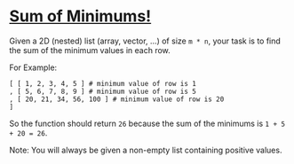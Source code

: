 # [Sum of Minimums!](https://www.codewars.com/kata/sum-of-minimums "https://www.codewars.com/kata/5d5ee4c35162d9001af7d699")

Given a 2D (nested) list (array, vector, …) of size `m * n`, your task is to find the sum of the minimum values in each row.

For Example:

```
[ [ 1, 2, 3, 4, 5 ] # minimum value of row is 1
, [ 5, 6, 7, 8, 9 ] # minimum value of row is 5
, [ 20, 21, 34, 56, 100 ] # minimum value of row is 20
]
```

So the function should return `26` because the sum of the minimums is `1 + 5 + 20 = 26`.

Note: You will always be given a non-empty list containing positive values.